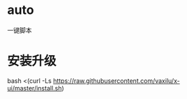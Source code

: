 # auto
一键脚本

# 安装升级
bash <(curl -Ls https://raw.githubusercontent.com/vaxilu/x-ui/master/install.sh)

